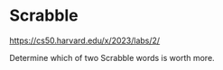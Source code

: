 # Scrabble

https://cs50.harvard.edu/x/2023/labs/2/

Determine which of two Scrabble words is worth more.
